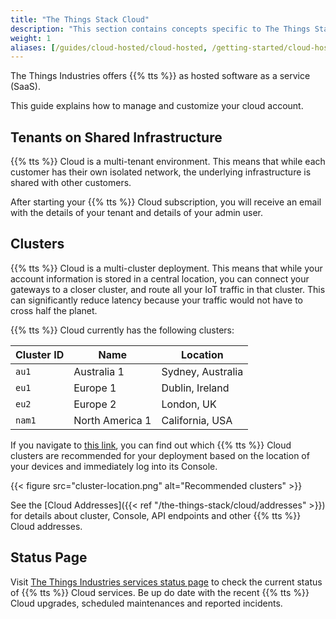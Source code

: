 ```yaml
---
title: "The Things Stack Cloud"
description: "This section contains concepts specific to The Things Stack Cloud"
weight: 1
aliases: [/guides/cloud-hosted/cloud-hosted, /getting-started/cloud-hosted]
---
```


The Things Industries offers {{% tts %}} as hosted software as a service (SaaS).

This guide explains how to manage and customize your cloud account.

<!--more-->

## Tenants on Shared Infrastructure

{{% tts %}} Cloud is a multi-tenant environment. This means that while each customer has their own isolated network, the underlying infrastructure is shared with other customers.

After starting your {{% tts %}} Cloud subscription, you will receive an email with the details of your tenant and details of your admin user.

## Clusters

{{% tts %}} Cloud is a multi-cluster deployment. This means that while your account information is stored in a central location, you can connect your gateways to a closer cluster, and route all your IoT traffic in that cluster. This can significantly reduce latency because your traffic would not have to cross half the planet.

{{% tts %}} Cloud currently has the following clusters:

| **Cluster ID** | **Name**        | **Location**      |
| -------------- | --------------- | ----------------- |
| `au1`          | Australia 1     | Sydney, Australia |
| `eu1`          | Europe 1        | Dublin, Ireland   |
| `eu2`          | Europe 2        | London, UK        |
| `nam1`         | North America 1 | California, USA   |

If you navigate to [this link](https://console.cloud.thethings.industries), you can find out which {{% tts %}} Cloud clusters are recommended for your deployment based on the location of your devices and immediately log into its Console.

{{< figure src="cluster-location.png" alt="Recommended clusters" >}}

See the [Cloud Addresses]({{< ref "/the-things-stack/cloud/addresses" >}}) for details about cluster, Console, API endpoints and other {{% tts %}} Cloud addresses.

## Status Page

Visit [The Things Industries services status page](https://status.thethings.industries/) to check the current status of {{% tts %}} Cloud services. Be up do date with the recent {{% tts %}} Cloud upgrades, scheduled maintenances and reported incidents.
